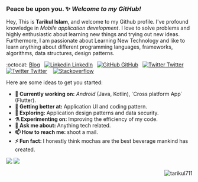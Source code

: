 ### Peace be upon you. ✨ _Welcome to my GitHub!_

Hey, This is <b>Tarikul Islam</b>, and welcome to my Github profile. I've profound knowledge in <i>Mobile application development</i>. I love to solve problems and highly enthusiastic about learning new things and trying out new ideas. Furthermore, I am passionate about Learning New Technology and like to learn anything about different programming languages, frameworks, algorithms, data structures, design patterns.

:octocat: [Blog](https://medium.com/@tarikul711)
&nbsp;
[![Linkedin](https://i.stack.imgur.com/gVE0j.png) LinkedIn](https://www.linkedin.com/in/md-tarikul-islam-5192b713a/)
&nbsp;
[![GitHub](https://i.stack.imgur.com/tskMh.png) GitHub](https://github.com/tarikul711)
&nbsp;
[![Twitter](http://i.imgur.com/wWzX9uB.png) Twitter](https://twitter.com/tarikul711)
&nbsp;
[![Twitter](http://i.imgur.com/wWzX9uB.png) Twitter](https://twitter.com/tarikul711)
&nbsp;&nbsp;
<a href="https://stackoverflow.com/users/5921109/md-tarikul-islam"><img src="https://img.shields.io/stackexchange/stackoverflow/r/5921109?label=stackoverflow&style=plastic" alt="Stackoverflow"></a> &nbsp;

Here are some ideas to get you started:
<ul>
<li>
     <b>🔭 Currently working on:</b>  <i>Android</i> (Java, Kotlin), `Cross platform App` (Flutter).
   </li>
  <li>
     <b>🌱 Getting better at:  </b>  Application UI and coding pattern.
   </li>
  <li>
     <b>🤔 Exploring: </b> Application design patterns and data security.
   </li>
   <li>
      <b>⚗️ Experimenting on: </b> Improving the efficiency of my code.
   </li>
   <li>
     <b>💬 Ask me about: </b> Anything tech related.
   </li>
  
   <li>
     <b>📫 How to reach me: </b> shoot a mail.
   </li>
   
   <li>
     <b>⚡ Fun fact:  </b> I honestly think mochas are the best beverage mankind has created.
   </li>
 
  
</ul>

<img src="https://github-readme-stats.vercel.app/api?username=tarikul711&show_icons=true&include_all_commits=true">
<img src="https://github-readme-stats.vercel.app/api/top-langs/?username=tarikul711&layout=compact" />

<p><img align='right' src="https://komarev.com/ghpvc/?username=tarikul711" alt="tarikul711" /> </p> 
